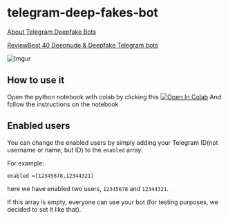 # telegram-deep-fakes-bot
[About Telegram Deepfake Bots](https://googelecom.net/deepfake-bots-on-telegram/)

[ReviewBest 40 Deepnude & Deepfake Telegram bots](https://nudify.tech/deepfake-bots-on-telegram-what-is-it-and-how-it-work/)

![Imgur](https://i.imgur.com/gjzq5Nb.png)

## How to use it

Open the python notebook with colab by clicking this <a href="https://colab.research.google.com/github/albertoxamin/telegram-deep-fakes-bot/blob/master/deep_fake_telegram.ipynb" target="_parent"><img src="https://colab.research.google.com/assets/colab-badge.svg" alt="Open In Colab"/></a>
And follow the instructions on the notebook

## Enabled users

You can change the enabled users by simply adding your Telegram ID(not username or name, but ID) to the `enabled` array.

For example:

`enabled =[12345678,12344321]`

here we have enabled two users, `12345678` and `12344321`.

If this array is empty, everyone can use your bot (for testing purposes, we decided to set it like that).
